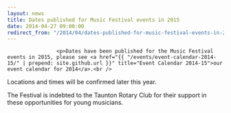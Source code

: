 ```yaml
---
layout: news
title: Dates published for Music Festival events in 2015
date: 2014-04-27 09:00:00
redirect_from: "/2014/04/dates-published-for-music-festival-events-in-2015/"
---
```

<section>

                    
                    <p>Dates have been published for the Music Festival events in 2015, please see <a href="{{ "/events/event-calendar-2014-15/" | prepend: site.github.url }}" title="Event Calendar 2014-15">our event calendar for 2014</a>.<br />
Locations and times will be confirmed later this year.</p>
<p>The Festival is indebted to the Taunton Rotary Club for their support in these opportunities for young musicians.</p>

                
</section>
